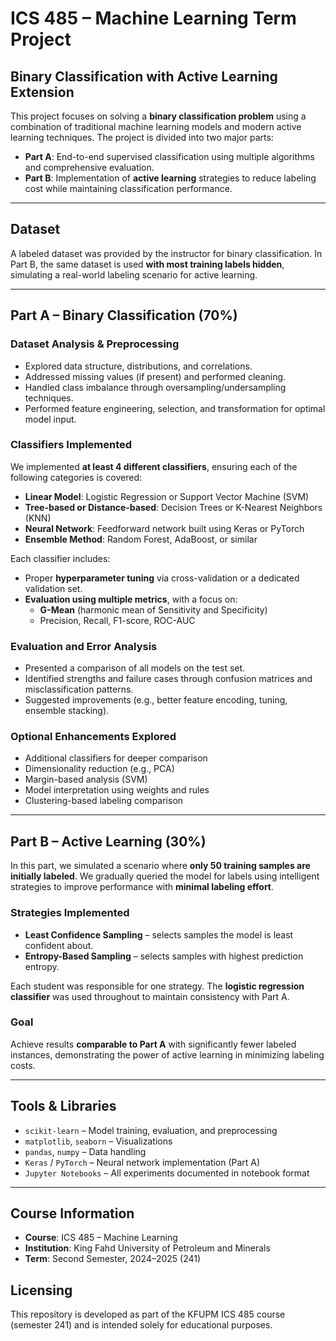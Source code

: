 # ICS 485 – Machine Learning Term Project  
## Binary Classification with Active Learning Extension

This project focuses on solving a **binary classification problem** using a combination of traditional machine learning models and modern active learning techniques. The project is divided into two major parts:

- **Part A**: End-to-end supervised classification using multiple algorithms and comprehensive evaluation.
- **Part B**: Implementation of **active learning** strategies to reduce labeling cost while maintaining classification performance.

---

## Dataset

A labeled dataset was provided by the instructor for binary classification. In Part B, the same dataset is used **with most training labels hidden**, simulating a real-world labeling scenario for active learning.

---

## Part A – Binary Classification (70%)

### Dataset Analysis & Preprocessing
- Explored data structure, distributions, and correlations.
- Addressed missing values (if present) and performed cleaning.
- Handled class imbalance through oversampling/undersampling techniques.
- Performed feature engineering, selection, and transformation for optimal model input.

### Classifiers Implemented
We implemented **at least 4 different classifiers**, ensuring each of the following categories is covered:
- **Linear Model**: Logistic Regression or Support Vector Machine (SVM)
- **Tree-based or Distance-based**: Decision Trees or K-Nearest Neighbors (KNN)
- **Neural Network**: Feedforward network built using Keras or PyTorch
- **Ensemble Method**: Random Forest, AdaBoost, or similar

Each classifier includes:
- Proper **hyperparameter tuning** via cross-validation or a dedicated validation set.
- **Evaluation using multiple metrics**, with a focus on:
  - **G-Mean** (harmonic mean of Sensitivity and Specificity)
  - Precision, Recall, F1-score, ROC-AUC

### Evaluation and Error Analysis
- Presented a comparison of all models on the test set.
- Identified strengths and failure cases through confusion matrices and misclassification patterns.
- Suggested improvements (e.g., better feature encoding, tuning, ensemble stacking).

### Optional Enhancements Explored
- Additional classifiers for deeper comparison
- Dimensionality reduction (e.g., PCA)
- Margin-based analysis (SVM)
- Model interpretation using weights and rules
- Clustering-based labeling comparison

---

## Part B – Active Learning (30%)

In this part, we simulated a scenario where **only 50 training samples are initially labeled**. We gradually queried the model for labels using intelligent strategies to improve performance with **minimal labeling effort**.

### Strategies Implemented
- **Least Confidence Sampling** – selects samples the model is least confident about.
- **Entropy-Based Sampling** – selects samples with highest prediction entropy.

Each student was responsible for one strategy. The **logistic regression classifier** was used throughout to maintain consistency with Part A.

### Goal
Achieve results **comparable to Part A** with significantly fewer labeled instances, demonstrating the power of active learning in minimizing labeling costs.

---

## Tools & Libraries
- `scikit-learn` – Model training, evaluation, and preprocessing
- `matplotlib`, `seaborn` – Visualizations
- `pandas`, `numpy` – Data handling
- `Keras` / `PyTorch` – Neural network implementation (Part A)
- `Jupyter Notebooks` – All experiments documented in notebook format

---

## Course Information

- **Course**: ICS 485 – Machine Learning  
- **Institution**: King Fahd University of Petroleum and Minerals  
- **Term**: Second Semester, 2024–2025 (241)

## Licensing
This repository is developed as part of the KFUPM ICS 485 course (semester 241) and is intended solely for educational purposes.

